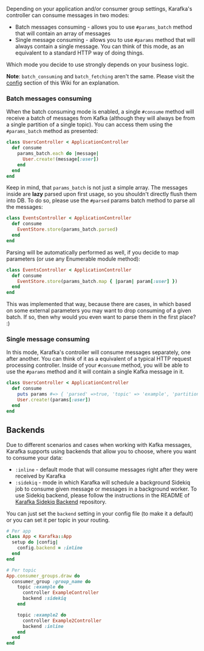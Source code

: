 Depending on your application and/or consumer group settings, Karafka's controller can consume messages in two modes:

* Batch messages consuming - allows you to use ```#params_batch``` method that will contain an array of messages
* Single message consuming - allows you to use ```#params``` method that will always contain a single message. You can think of this mode, as an equivalent to a standard HTTP way of doing things.

Which mode you decide to use strongly depends on your business logic.

**Note**: ```batch_consuming``` and ```batch_fetching``` aren't the same. Please visit the [config](https://github.com/karafka/karafka/wiki/Configuration) section of this Wiki for an explanation.

### Batch messages consuming

When the batch consuming mode is enabled, a single ```#consume``` method will receive a batch of messages from Kafka (although they will always be from a single partition of a single topic). You can access them using the ```#params_batch``` method as presented:

```ruby
class UsersController < ApplicationController
  def consume
    params_batch.each do |message|
      User.create!(message[:user])
    end
  end
end
```

Keep in mind, that ```params_batch``` is not just a simple array. The messages inside are **lazy** parsed upon first usage, so you shouldn't directly flush them into DB. To do so, please use the ```#parsed``` params batch method to parse all the messages:

```ruby
class EventsController < ApplicationController
  def consume
    EventStore.store(params_batch.parsed)
  end
end
```

Parsing will be automatically performed as well, if you decide to map parameters (or use any Enumerable module method):

```ruby
class EventsController < ApplicationController
  def consume
    EventStore.store(params_batch.map { |param| param[:user] })
  end
end
```

This was implemented that way, because there are cases, in which based on some external parameters you may want to drop consuming of a given batch. If so, then why would you even want to parse them in the first place? :)

### Single message consuming

In this mode, Karafka's controller will consume messages separately, one after another. You can think of it as a equivalent of a typical HTTP request processing controller. Inside of your ```#consume``` method, you will be able to use the ```#params``` method and it will contain a single Kafka message in it.

```ruby
class UsersController < ApplicationController
  def consume
    puts params #=> { 'parsed' =>true, 'topic' => 'example', 'partition' => 0, ... }
    User.create!(params[:user])
  end
end
```

## Backends

Due to different scenarios and cases when working with Kafka messages, Karafka supports using backends that allow you to choose, where you want to consume your data:

* ```:inline``` - default mode that will consume messages right after they were received by Karafka
* ```:sidekiq``` - mode in which Karafka will schedule a background Sidekiq job to consume given message or messages in a background worker. To use Sidekiq backend, please follow the instructions in the README of [Karafka Sidekiq Backend](https://github.com/karafka/karafka-sidekiq-backend) repository.

You can just set the ```backend``` setting in your config file (to make it a default) or you can set it per topic in your routing.

```ruby
# Per app
class App < Karafka::App
  setup do |config|
    config.backend = :inline
  end
end

# Per topic
App.consumer_groups.draw do
  consumer_group :group_name do
    topic :example do
      controller ExampleController
      backend :sidekiq
    end

    topic :example2 do
      controller Example2Controller
      backend :inline
    end
  end
end
```